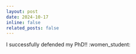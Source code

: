 ```yaml
---
layout: post
date: 2024-10-17
inline: false
related_posts: false
---
```


I successfully defended my PhD!! :women_student:
